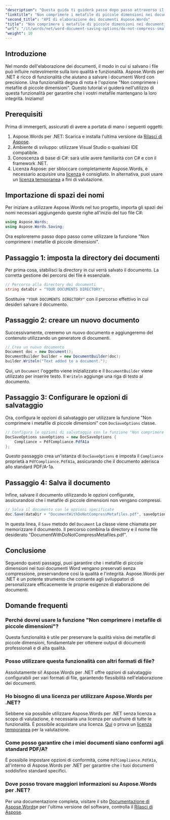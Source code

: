 ```yaml
---
"description": "Questa guida ti guiderà passo dopo passo attraverso il processo di utilizzo della funzione \"Non comprimere i metafile di piccole dimensioni\", assicurandoti che i tuoi documenti mantengano la loro integrità e qualità durante l'intero processo di salvataggio."
"linktitle": "Non comprimere i metafile di piccole dimensioni nei documenti Word"
"second_title": "API di elaborazione dei documenti Aspose.Words"
"title": "Non comprimere i metafile di piccole dimensioni nei documenti Word"
"url": "/it/words/net/word-document-saving-options/do-not-compress-small-metafiles-word-documents/"
"weight": 10
---
```


## Introduzione

Nel mondo dell'elaborazione dei documenti, il modo in cui si salvano i file può influire notevolmente sulla loro qualità e funzionalità. Aspose.Words per .NET è ricco di funzionalità che aiutano a salvare i documenti Word con precisione. Una funzionalità degna di nota è l'opzione "Non comprimere i metafile di piccole dimensioni". Questo tutorial vi guiderà nell'utilizzo di questa funzionalità per garantire che i vostri metafile mantengano la loro integrità. Iniziamo!

## Prerequisiti

Prima di immergerti, assicurati di avere a portata di mano i seguenti oggetti:

1. Aspose.Words per .NET: Scarica e installa l'ultima versione da [Rilasci di Aspose](https://releases.aspose.com/words/net/).
2. Ambiente di sviluppo: utilizzare Visual Studio o qualsiasi IDE compatibile.
3. Conoscenza di base di C#: sarà utile avere familiarità con C# e con il framework .NET.
4. Licenza Aspose: per sbloccare completamente Aspose.Words, è necessario acquisire una [licenza](https://purchase.aspose.com/buy) è consigliato. In alternativa, puoi usare un [licenza temporanea](https://purchase.aspose.com/temporary-license/) a fini di valutazione.

## Importazione di spazi dei nomi

Per iniziare a utilizzare Aspose.Words nel tuo progetto, importa gli spazi dei nomi necessari aggiungendo queste righe all'inizio del tuo file C#:

```csharp
using Aspose.Words;
using Aspose.Words.Saving;
```

Ora esploreremo passo dopo passo come utilizzare la funzione "Non comprimere i metafile di piccole dimensioni".

## Passaggio 1: imposta la directory dei documenti

Per prima cosa, stabilisci la directory in cui verrà salvato il documento. La corretta gestione dei percorsi dei file è essenziale.

```csharp
// Percorso alla directory dei documenti
string dataDir = "YOUR DOCUMENTS DIRECTORY";
```

Sostituire `"YOUR DOCUMENTS DIRECTORY"` con il percorso effettivo in cui desideri salvare il documento.

## Passaggio 2: creare un nuovo documento

Successivamente, creeremo un nuovo documento e aggiungeremo del contenuto utilizzando un generatore di documenti.

```csharp
// Crea un nuovo documento
Document doc = new Document();
DocumentBuilder builder = new DocumentBuilder(doc);
builder.Writeln("Text added to a document.");
```

Qui, un `Document` l'oggetto viene inizializzato e il `DocumentBuilder` viene utilizzato per inserire testo. Il `Writeln` aggiunge una riga di testo al documento.

## Passaggio 3: Configurare le opzioni di salvataggio

Ora, configura le opzioni di salvataggio per utilizzare la funzione "Non comprimere i metafile di piccole dimensioni" con `DocSaveOptions` classe.

```csharp
// Configura le opzioni di salvataggio con la funzione "Non comprimere i metafile di piccole dimensioni"
DocSaveOptions saveOptions = new DocSaveOptions {
    Compliance = PdfCompliance.PdfA1a
};
```

Questo passaggio crea un'istanza di `DocSaveOptions` e imposta il `Compliance` proprietà a `PdfCompliance.PdfA1a`, assicurando che il documento aderisca allo standard PDF/A-1a.

## Passaggio 4: Salva il documento

Infine, salvare il documento utilizzando le opzioni configurate, assicurandosi che i metafile di piccole dimensioni non vengano compressi.

```csharp
// Salva il documento con le opzioni specificate
doc.Save(dataDir + "DocumentWithDoNotCompressMetafiles.pdf", saveOptions);
```

In questa linea, il `Save` metodo del `Document` La classe viene chiamata per memorizzare il documento. Il percorso combina la directory e il nome file desiderato "DocumentWithDoNotCompressMetafiles.pdf".

## Conclusione

Seguendo questi passaggi, puoi garantire che i metafile di piccole dimensioni nei tuoi documenti Word vengano preservati senza compressione, preservandone così la qualità e l'integrità. Aspose.Words per .NET è un potente strumento che consente agli sviluppatori di personalizzare efficacemente le proprie esigenze di elaborazione dei documenti.

## Domande frequenti

### Perché dovrei usare la funzione "Non comprimere i metafile di piccole dimensioni"?

Questa funzionalità è utile per preservare la qualità visiva dei metafile di piccole dimensioni, fondamentale per ottenere output di documenti professionali e di alta qualità.

### Posso utilizzare questa funzionalità con altri formati di file?

Assolutamente sì! Aspose.Words per .NET offre opzioni di salvataggio configurabili per vari formati di file, garantendo flessibilità nell'elaborazione dei documenti.

### Ho bisogno di una licenza per utilizzare Aspose.Words per .NET?

Sebbene sia possibile utilizzare Aspose.Words per .NET senza licenza a scopo di valutazione, è necessaria una licenza per usufruire di tutte le funzionalità. È possibile acquistare una licenza. [Qui](https://purchase.aspose.com/buy) o prova un [licenza temporanea](https://purchase.aspose.com/temporary-license/) per la valutazione.

### Come posso garantire che i miei documenti siano conformi agli standard PDF/A?

È possibile impostare opzioni di conformità, come `PdfCompliance.PdfA1a`, all'interno di Aspose.Words per .NET per garantire che i tuoi documenti soddisfino standard specifici.

### Dove posso trovare maggiori informazioni su Aspose.Words per .NET?

Per una documentazione completa, visitare il sito [Documentazione di Aspose.Words](https://reference.aspose.com/words/net/)e per l'ultima versione del software, controlla il [Rilasci di Aspose](https://releases.aspose.com/words/net/).